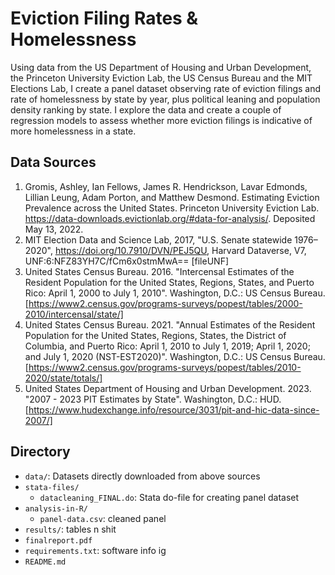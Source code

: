 # Eviction Filing Rates & Homelessness

Using data from the US Department of Housing and Urban Development, the Princeton University Eviction Lab, the US Census Bureau and the MIT Elections Lab, I create a panel dataset observing rate of eviction filings and rate of homelessness by state by year, plus political leaning and population density ranking by state. I explore the data and create a couple of regression models to assess whether more eviction filings is indicative of more homelessness in a state. 

## Data Sources ##
1. Gromis, Ashley, Ian Fellows, James R. Hendrickson, Lavar Edmonds, Lillian Leung, Adam Porton, and Matthew Desmond. Estimating Eviction Prevalence across the United States. Princeton University Eviction Lab. https://data-downloads.evictionlab.org/#data-for-analysis/. Deposited May 13, 2022.
2. MIT Election Data and Science Lab, 2017, "U.S. Senate statewide 1976–2020", https://doi.org/10.7910/DVN/PEJ5QU, Harvard Dataverse, V7, UNF:6:NFZ83YH7C/fCm6x0stmMwA== [fileUNF]
3. United States Census Bureau. 2016. "Intercensal Estimates of the Resident Population for the United States, Regions, States, and Puerto Rico: April 1, 2000 to July 1, 2010". Washington, D.C.: US Census Bureau. [https://www2.census.gov/programs-surveys/popest/tables/2000-2010/intercensal/state/]
4. United States Census Bureau. 2021. "Annual Estimates of the Resident Population for the United States, Regions, States, the District of Columbia, and Puerto Rico: April 1, 2010 to July 1, 2019; April 1, 2020; and July 1, 2020 (NST-EST2020)". Washington, D.C.: US Census Bureau. [https://www2.census.gov/programs-surveys/popest/tables/2010-2020/state/totals/]
5. United States Department of Housing and Urban Development. 2023. "2007 - 2023 PIT Estimates by State". Washington, D.C.: HUD. [https://www.hudexchange.info/resource/3031/pit-and-hic-data-since-2007/]

## Directory ##

- `data/`: Datasets directly downloaded from above sources
- `stata-files/`
    - `datacleaning_FINAL.do`: Stata do-file for creating panel dataset
- `analysis-in-R/`
    - `panel-data.csv`: cleaned panel  
- `results/`: tables n shit
- `finalreport.pdf`
- `requirements.txt`: software info ig
- `README.md`

